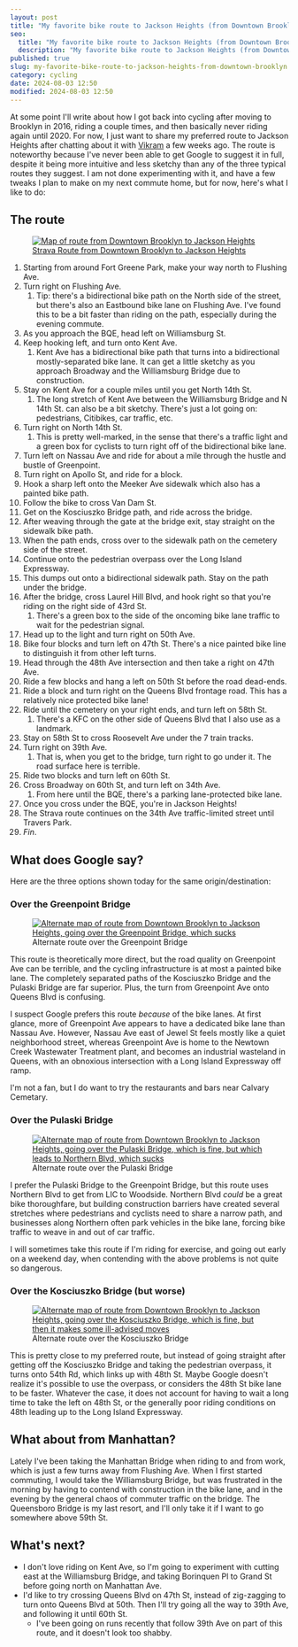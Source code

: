 ```yaml
---
layout: post
title: "My favorite bike route to Jackson Heights (from Downtown Brooklyn)"
seo:
  title: "My favorite bike route to Jackson Heights (from Downtown Brooklyn)"
  description: "My favorite bike route to Jackson Heights (from Downtown Brooklyn)"
published: true
slug: my-favorite-bike-route-to-jackson-heights-from-downtown-brooklyn
category: cycling
date: 2024-08-03 12:50
modified: 2024-08-03 12:50
---
```


At some point I'll write about how I got back into cycling after moving to Brooklyn in 2016, riding a couple times, and then basically never riding again until 2020.
For now, I just want to share my preferred route to Jackson Heights after chatting about it with [Vikram] a few weeks ago.
The route is noteworthy because I've never been able to get Google to suggest it in full, despite it being more intuitive and less sketchy than any of the three typical routes they suggest.
I am not done experimenting with it, and have a few tweaks I plan to make on my next commute home, but for now, here's what I like to do:

[Vikram]: https://vikramoberoi.com

## The route

<figure class="full-width">
  <a href="{{ site.url }}{% asset_path 'brooklyn-to-jackson-heights.png' %}" target="_blank">
    <img src="{{ site.url }}{% asset_path 'brooklyn-to-jackson-heights.png' %}" alt="Map of route from Downtown Brooklyn to Jackson Heights">
  </a>
  <figcaption><a href="https://www.strava.com/routes/3245139261935083646">Strava Route from Downtown Brooklyn to Jackson Heights</a></figcaption>
</figure>

1. Starting from around Fort Greene Park, make your way north to Flushing Ave.
1. Turn right on Flushing Ave.
   1. Tip: there's a bidirectional bike path on the North side of the street, but there's also an Eastbound bike lane on Flushing Ave. I've found this to be a bit faster than riding on the path, especially during the evening commute.
1. As you approach the BQE, head left on Williamsburg St.
1. Keep hooking left, and turn onto Kent Ave.
   1. Kent Ave has a bidirectional bike path that turns into a bidirectional mostly-separated bike lane. It can get a little sketchy as you approach Broadway and the Williamsburg Bridge due to construction.
1. Stay on Kent Ave for a couple miles until you get North 14th St.
   1. The long stretch of Kent Ave between the Williamsburg Bridge and N 14th St. can also be a bit sketchy. There's just a lot going on: pedestrians, Citibikes, car traffic, etc.
1. Turn right on North 14th St.
   1. This is pretty well-marked, in the sense that there's a traffic light and a green box for cyclists to turn right off of the bidirectional bike lane.
1. Turn left on Nassau Ave and ride for about a mile through the hustle and bustle of Greenpoint.
1. Turn right on Apollo St, and ride for a block.
1. Hook a sharp left onto the Meeker Ave sidewalk which also has a painted bike path.
1. Follow the bike to cross Van Dam St.
1. Get on the Kosciuszko Bridge path, and ride across the bridge.
1. After weaving through the gate at the bridge exit, stay straight on the sidewalk bike path.
1. When the path ends, cross over to the sidewalk path on the cemetery side of the street.
1. Continue onto the pedestrian overpass over the Long Island Expressway.
1. This dumps out onto a bidirectional sidewalk path. Stay on the path under the bridge.
1. After the bridge, cross Laurel Hill Blvd, and hook right so that you're riding on the right side of 43rd St.
   1. There's a green box to the side of the oncoming bike lane traffic to wait for the pedestrian signal.
1. Head up to the light and turn right on 50th Ave.
1. Bike four blocks and turn left on 47th St. There's a nice painted bike line to distinguish it from other left turns.
1. Head through the 48th Ave intersection and then take a right on 47th Ave.
1. Ride a few blocks and hang a left on 50th St before the road dead-ends.
1. Ride a block and turn right on the Queens Blvd frontage road. This has a relatively nice protected bike lane!
1. Ride until the cemetery on your right ends, and turn left on 58th St.
   1. There's a KFC on the other side of Queens Blvd that I also use as a landmark.
1. Stay on 58th St to cross Roosevelt Ave under the 7 train tracks.
1. Turn right on 39th Ave.
   1. That is, when you get to the bridge, turn right to go under it. The road surface here is terrible.
1. Ride two blocks and turn left on 60th St.
1. Cross Broadway on 60th St, and turn left on 34th Ave.
   1. From here until the BQE, there's a parking lane-protected bike lane.
1. Once you cross under the BQE, you're in Jackson Heights!
1. The Strava route continues on the 34th Ave traffic-limited street until Travers Park.
1. _Fin_.

## What does Google say?

Here are the three options shown today for the same origin/destination:

### Over the Greenpoint Bridge

<figure class="full-width">
  <a href="{{ site.url }}{% asset_path 'brooklyn-to-jackson-heights-greenpoint-bridge-alt.png' %}" target="_blank">
    <img src="{{ site.url }}{% asset_path 'brooklyn-to-jackson-heights-greenpoint-bridge-alt.png' %}" alt="Alternate map of route from Downtown Brooklyn to Jackson Heights, going over the Greenpoint Bridge, which sucks">
  </a>
  <figcaption>Alternate route over the Greenpoint Bridge</figcaption>
</figure>

This route is theoretically more direct, but the road quality on Greenpoint Ave can be terrible, and the cycling infrastructure is at most a painted bike lane.
The completely separated paths of the Kosciuszko Bridge and the Pulaski Bridge are far superior.
Plus, the turn from Greenpoint Ave onto Queens Blvd is confusing.

I suspect Google prefers this route _because_ of the bike lanes.
At first glance, more of Greenpoint Ave appears to have a dedicated bike lane than Nassau Ave.
However, Nassau Ave east of Jewel St feels mostly like a quiet neighborhood street, whereas Greenpoint Ave is home to the Newtown Creek Wastewater Treatment plant, and becomes an industrial wasteland in Queens, with an obnoxious intersection with a Long Island Expressway off ramp.

I'm not a fan, but I do want to try the restaurants and bars near Calvary Cemetary.

### Over the Pulaski Bridge

<figure class="full-width">
  <a href="{{ site.url }}{% asset_path 'brooklyn-to-jackson-heights-pulaski-bridge-alt.png' %}" target="_blank">
    <img src="{{ site.url }}{% asset_path 'brooklyn-to-jackson-heights-pulaski-bridge-alt.png' %}" alt="Alternate map of route from Downtown Brooklyn to Jackson Heights, going over the Pulaski Bridge, which is fine, but which leads to Northern Blvd, which sucks">
  </a>
  <figcaption>Alternate route over the Pulaski Bridge</figcaption>
</figure>

I prefer the Pulaski Bridge to the Greenpoint Bridge, but this route uses Northern Blvd to get from LIC to Woodside.
Northern Blvd _could_ be a great bike thoroughfare, but building construction barriers have created several stretches where pedestrians and cyclists need to share a narrow path, and businesses along Northern often park vehicles in the bike lane, forcing bike traffic to weave in and out of car traffic.

I will sometimes take this route if I'm riding for exercise, and going out early on a weekend day, when contending with the above problems is not quite so dangerous.

### Over the Kosciuszko Bridge (but worse)

<figure class="full-width">
  <a href="{{ site.url }}{% asset_path 'brooklyn-to-jackson-heights-kosciuszko-bridge-alt.png' %}" target="_blank">
    <img src="{{ site.url }}{% asset_path 'brooklyn-to-jackson-heights-kosciuszko-bridge-alt.png' %}" alt="Alternate map of route from Downtown Brooklyn to Jackson Heights, going over the Kosciuszko Bridge, which is fine, but then it makes some ill-advised moves">
  </a>
  <figcaption>Alternate route over the Kosciuszko Bridge</figcaption>
</figure>

This is pretty close to my preferred route, but instead of going straight after getting off the Kosciuszko Bridge and taking the pedestrian overpass, it turns onto 54th Rd, which links up with 48th St.
Maybe Google doesn't realize it's possible to use the overpass, or considers the 48th St bike lane to be faster.
Whatever the case, it does not account for having to wait a long time to take the left on 48th St, or the generally poor riding conditions on 48th leading up to the Long Island Expressway.

## What about from Manhattan?

Lately I've been taking the Manhattan Bridge when riding to and from work, which is just a few turns away from Flushing Ave.
When I first started commuting, I would take the Williamsburg Bridge, but was frustrated in the morning by having to contend with construction in the bike lane, and in the evening by the general chaos of commuter traffic on the bridge.
The Queensboro Bridge is my last resort, and I'll only take it if I want to go somewhere above 59th St.

## What's next?

- I don't love riding on Kent Ave, so I'm going to experiment with cutting east at the Williamsburg Bridge, and taking Borinquen Pl to Grand St before going north on Manhattan Ave.
- I'd like to try crossing Queens Blvd on 47th St, instead of zig-zagging to turn onto Queens Blvd at 50th. Then I'll try going all the way to 39th Ave, and following it until 60th St.
  - I've been going on runs recently that follow 39th Ave on part of this route, and it doesn't look too shabby.
